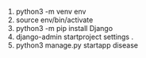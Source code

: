 1. python3 -m venv env  
2. source env/bin/activate 
3. python3 -m pip install Django
4. django-admin startproject settings . 
5. python3 manage.py startapp disease